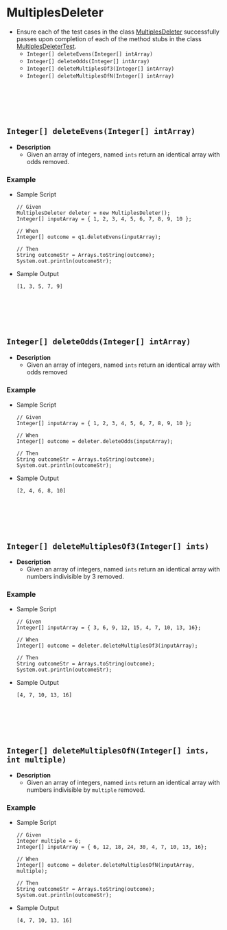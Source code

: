 # MultiplesDeleter
* Ensure each of the test cases in the class [MultiplesDeleter]() successfully passes upon completion of each of the method stubs in the class [MultiplesDeleterTest]().
    * `Integer[] deleteEvens(Integer[] intArray)`
    * `Integer[] deleteOdds(Integer[] intArray)`
    * `Integer[] deleteMultiplesOf3(Integer[] intArray)` 
    * `Integer[] deleteMultiplesOfN(Integer[] intArray)`
    






<br><br><br><br>
## `Integer[] deleteEvens(Integer[] intArray)`
* **Description**
    * Given an array of integers, named `ints` return an identical array with odds removed.

### Example
* Sample Script

    ```
   // Given 
   MultiplesDeleter deleter = new MultiplesDeleter();
    Integer[] inputArray = { 1, 2, 3, 4, 5, 6, 7, 8, 9, 10 };

    // When
    Integer[] outcome = q1.deleteEvens(inputArray);

    // Then
    String outcomeStr = Arrays.toString(outcome);
    System.out.println(outcomeStr);
    ```



* Sample Output

    ```
    [1, 3, 5, 7, 9]
    ```
    
    
    
    
    
    
    


<br><br><br><br>
## `Integer[] deleteOdds(Integer[] intArray)`
* **Description**
    * Given an array of integers, named `ints` return an identical array with odds removed

### Example
* Sample Script

    ```
    // Given 
    Integer[] inputArray = { 1, 2, 3, 4, 5, 6, 7, 8, 9, 10 };

    // When
    Integer[] outcome = deleter.deleteOdds(inputArray);

    // Then
    String outcomeStr = Arrays.toString(outcome);
    System.out.println(outcomeStr);
    ```



* Sample Output

    ```
    [2, 4, 6, 8, 10]
    ```
    
    
    
    

    

<br><br><br><br>
## `Integer[] deleteMultiplesOf3(Integer[] ints)`
* **Description**
    * Given an array of integers, named `ints` return an identical array with numbers indivisible by 3 removed.

### Example
* Sample Script

    ```
   // Given 
    Integer[] inputArray = { 3, 6, 9, 12, 15, 4, 7, 10, 13, 16};

    // When
    Integer[] outcome = deleter.deleteMultiplesOf3(inputArray);

    // Then
    String outcomeStr = Arrays.toString(outcome);
    System.out.println(outcomeStr);
    ```



* Sample Output

    ```
    [4, 7, 10, 13, 16]
    ```
    
    
    
    

<br><br><br><br>
## `Integer[] deleteMultiplesOfN(Integer[] ints, int multiple)`
* **Description**
    * Given an array of integers, named `ints` return an identical array with numbers indivisible by `multiple` removed.

### Example
* Sample Script

    ```
   // Given
    Integer multiple = 6;
    Integer[] inputArray = { 6, 12, 18, 24, 30, 4, 7, 10, 13, 16};

    // When
    Integer[] outcome = deleter.deleteMultiplesOfN(inputArray, multiple);

    // Then
    String outcomeStr = Arrays.toString(outcome);
    System.out.println(outcomeStr);
    ```



* Sample Output

    ```
    [4, 7, 10, 13, 16]
    ```
